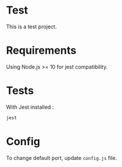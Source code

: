 # Test

This is a test project.

# Requirements

Using Node.js >= 10 for jest compatibility.

# Tests

With Jest installed : 

```bash
jest
```

# Config

To change default port, update `config.js` file.